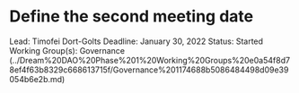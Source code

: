 # Define the second meeting date

Lead: Timofei Dort-Golts
Deadline: January 30, 2022
Status: Started
Working Group(s): Governance  (../Dream%20DAO%20Phase%201%20Working%20Groups%20e0a54f8d78ef4f63b8329c668613715f/Governance%201174688b5086484498d09e39054b6e2b.md)